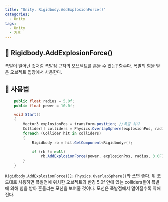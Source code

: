 ```yaml
---
title: "Unity. Rigidbody.AddExplosionForce()"
categories:
  - Unity
tags:
  - Unity
  - 기초
---
```


## 🌟 Rigidbody.AddExplosionForce()

폭발이 일어난 것처럼 폭발점 근처의 오브젝트를 흔들 수 있는? 함수다. 폭발의 힘을 받은 오브젝트 입장에서 사용한다.

## 🌟 사용법

```c#
    public float radius = 5.0f;
    public float power = 10.0f;

    void Start()
    {
        Vector3 explosionPos = transform.position; //폭발 위치
        Collider[] colliders = Physics.OverlapSphere(explosionPos, radius); //폭발 힘을 받을 충돌체 감지
        foreach (Collider hit in colliders)
        {
            Rigidbody rb = hit.GetComponent<Rigidbody>();

            if (rb != null)
                rb.AddExplosionForce(power, explosionPos, radius, 3.0F); //폭발 힘, 폭발 위치, 폭발 반경, 위로 솟구치는 힘
        }
    }
```

`Rigidbody.AddExplosionForce()`는 `Physics.OverlapSphere()`와 쓰면 좋다. 위 코드대로 사용하면 폭발점에 위치한 오브젝트의 반경 5.0f 안에 있는 colliders들이 폭발에 의해 힘을 받아 흔들리는 모션을 보여줄 것이다. 모션은 폭발점에서 멀어질수록 약해진다.
